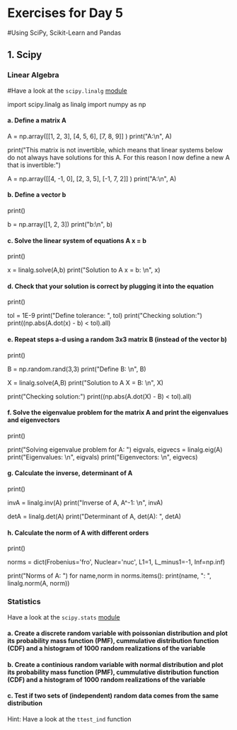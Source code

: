 # Exercises for Day 5
#Using SciPy, Scikit-Learn and Pandas

## 1. Scipy

### Linear Algebra
#Have a look at the ```scipy.linalg``` [module](https://docs.scipy.org/doc/scipy/reference/linalg.html)

import scipy.linalg as linalg
import numpy as np

#### a. Define a matrix A

A = np.array([[1, 2, 3], [4, 5, 6], [7, 8, 9]] )
print("A:\n", A)

print("This matrix is not invertible, which means that linear systems below do not always have solutions for this A. For this reason I now define a new A that is invertible:")

A = np.array([[4, -1, 0], [2, 3, 5], [-1, 7, 2]] )
print("A:\n", A)

#### b. Define a vector b
print()


b = np.array([1, 2, 3])
print("b:\n", b)

#### c. Solve the linear system of equations A x = b
print()


x = linalg.solve(A,b)
print("Solution to A x = b: \n", x)

#### d. Check that your solution is correct by plugging it into the equation
print()


tol = 1E-9
print("Define tolerance: ", tol)
print("Checking solution:")
print((np.abs(A.dot(x) - b) < tol).all)

#### e. Repeat steps a-d using a random 3x3 matrix B (instead of the vector b)
print()


B = np.random.rand(3,3)
print("Define B: \n", B)

X = linalg.solve(A,B)
print("Solution to A X = B: \n", X)

print("Checking solution:")
print((np.abs(A.dot(X) - B) < tol).all)

#### f. Solve the eigenvalue problem for the matrix A and print the eigenvalues and eigenvectors
print()


print("Solving eigenvalue problem for A: ")
eigvals, eigvecs = linalg.eig(A)
print("Eigenvalues: \n", eigvals)
print("Eigenvectors: \n", eigvecs)

#### g. Calculate the inverse, determinant of A
print()


invA = linalg.inv(A)
print("Inverse of A, A^-1: \n", invA)

detA = linalg.det(A)
print("Determinant of A, det(A): ", detA)

#### h. Calculate the norm of A with different orders
print()


norms = dict(Frobenius='fro', Nuclear='nuc', L1=1, L_minus1=-1, Inf=np.inf)

print("Norms of A: ")
for name,norm in norms.items():
    print(name, ": ", linalg.norm(A, norm))

### Statistics
Have a look at the ```scipy.stats``` [module](https://docs.scipy.org/doc/scipy/reference/stats.html)

#### a. Create a discrete random variable with poissonian distribution and plot its probability mass function (PMF), cummulative distribution function (CDF) and a histogram of 1000 random realizations of the variable

#### b. Create a continious random variable with normal distribution and plot its probability mass function (PMF), cummulative distribution function (CDF) and a histogram of 1000 random realizations of the variable

#### c. Test if two sets of (independent) random data comes from the same distribution
Hint: Have a look at the ```ttest_ind``` function
